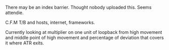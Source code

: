 There may be an index barrier.
Thought nobody uploaded this. Seems attendie. 
  
  C.F.M T/B and hosts, internet, frameworks.


Currently looking at multiplier on one unit of loopback from high movement and middle point of high movement and percentage of deviation that covers it where ATR exits.
